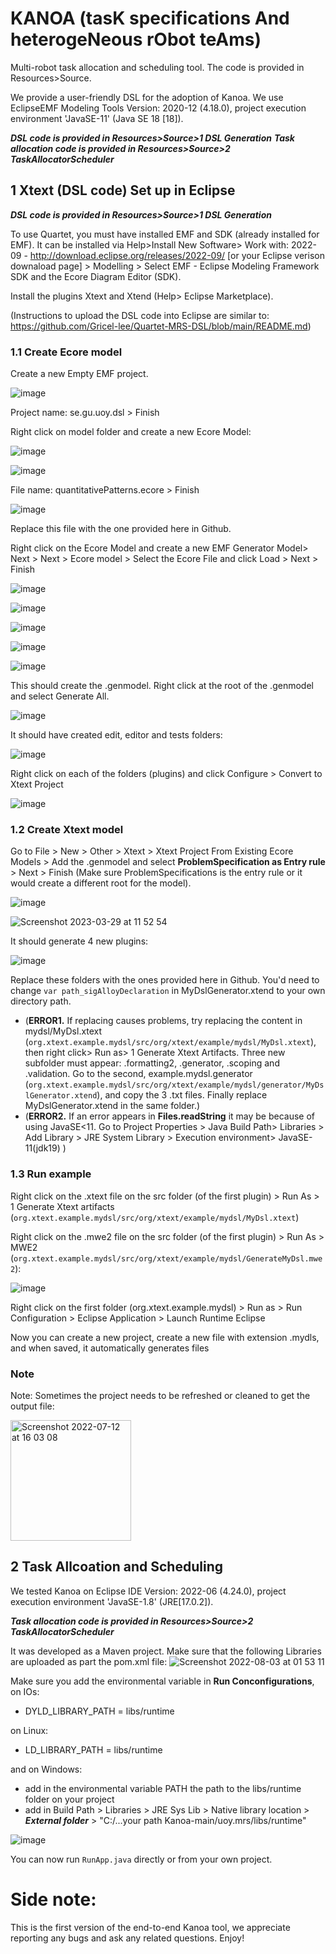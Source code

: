# KANOA (tasK specifications And heterogeNeous rObot teAms)

Multi-robot task allocation and scheduling tool. The code is provided in Resources>Source.

We provide a user-friendly DSL for the adoption of Kanoa. We use EclipseEMF Modeling Tools Version: 2020-12 (4.18.0), project execution environment 'JavaSE-11' (Java SE 18 [18]).



***DSL code is provided in Resources>Source>1 DSL Generation***
***Task allocation code is provided in Resources>Source>2 TaskAllocatorScheduler***



## 1 Xtext (DSL code) Set up in Eclipse

***DSL code is provided in Resources>Source>1 DSL Generation***

To use Quartet, you must have installed EMF and SDK (already installed for EMF). It can be installed via Help>Install New Software> Work with: 2022-09 - http://download.eclipse.org/releases/2022-09/ [or your Eclipse verison downaload page] > Modelling > Select EMF - Eclipse Modeling Framework SDK and the Ecore Diagram Editor (SDK).

Install the plugins Xtext and Xtend (Help> Eclipse Marketplace).

(Instructions to upload the DSL code into Eclipse are similar to: https://github.com/Gricel-lee/Quartet-MRS-DSL/blob/main/README.md)


### 1.1 Create Ecore model

Create a new Empty EMF project.

![image](https://user-images.githubusercontent.com/63869574/157302815-76010dfd-5cc3-4748-8a54-599e32c91b28.png)

Project name: se.gu.uoy.dsl > Finish

Right click on model folder and create a new Ecore Model:

![image](https://user-images.githubusercontent.com/63869574/157302954-64ee4b16-b2e1-4cc2-ad83-f8cd034a3cb5.png)

![image](https://user-images.githubusercontent.com/63869574/157302995-35c49c86-dd84-427c-b213-3ef4b93f1a59.png)

File name: quantitativePatterns.ecore > Finish

![image](https://user-images.githubusercontent.com/63869574/157303148-d87b5443-1f5c-48d6-a9f7-ca6b67a7c945.png)

Replace this file with the one provided here in Github.

Right click on the Ecore Model and create a new EMF Generator Model> Next > Next > Ecore model > Select the Ecore File and click Load > Next > Finish

![image](https://user-images.githubusercontent.com/63869574/157303557-c53455a1-9242-43f8-93ce-e0fbebc55e20.png)

![image](https://user-images.githubusercontent.com/63869574/157303582-9bec7d30-45da-4cf8-b034-066927108cd8.png)

![image](https://user-images.githubusercontent.com/63869574/157303629-c46f8f66-a32a-4e94-a911-956a7dfb0e36.png)

![image](https://user-images.githubusercontent.com/63869574/157303651-3ffd446b-2b8b-4c2a-9bae-269c15bfb300.png)

![image](https://user-images.githubusercontent.com/63869574/157303676-8369f471-cfd5-418e-ad95-660df05fdb02.png)

This should create the .genmodel. Right click at the root of the .genmodel and select Generate All.

![image](https://user-images.githubusercontent.com/63869574/157303738-2fc08257-0cf5-47e5-870c-a1571508725b.png)

It should have created edit, editor and tests folders:

![image](https://user-images.githubusercontent.com/63869574/157303770-a5cae357-5b30-4dd0-9d98-a9c67297117c.png)

Right click on each of the folders (plugins) and click Configure > Convert to Xtext Project

![image](https://user-images.githubusercontent.com/63869574/157303845-8cd6cb9f-80db-42c2-ad7e-1d932fd38e97.png)

### 1.2 Create Xtext model

Go to File > New > Other > Xtext > Xtext Project From Existing Ecore Models > Add the .genmodel and select **ProblemSpecification as Entry rule** > Next > Finish
(Make sure ProblemSpecifications is the entry rule or it would create a different root for the model).

![image](https://user-images.githubusercontent.com/63869574/157304022-08fef1ad-3a43-4f4f-aabd-13ee6c6224ef.png)

![Screenshot 2023-03-29 at 11 52 54](https://user-images.githubusercontent.com/63869574/228511867-6f5aa0f8-0f42-439e-bb4f-8dc8f93a7c7f.jpg)


It should generate 4 new plugins:

![image](https://user-images.githubusercontent.com/63869574/157304117-8c0b7fd3-b38c-4126-b9e8-8cc52e0ddc05.png)

Replace these folders with the ones provided here in Github. You'd need to change ```var path_sigAlloyDeclaration``` in MyDslGenerator.xtend to your own directory path.

- (**ERROR1.** If replacing causes problems, try replacing the content in mydsl/MyDsl.xtext (```org.xtext.example.mydsl/src/org/xtext/example/mydsl/MyDsl.xtext```), then right click> Run as> 1 Generate Xtext Artifacts. Three new subfolder must appear: .formatting2, .generator, .scoping and .validation. Go to the second, example.mydsl.generator (```org.xtext.example.mydsl/src/org/xtext/example/mydsl/generator/MyDslGenerator.xtend```), and copy the 3 .txt files. Finally replace MyDslGenerator.xtend in the same folder.)
- (**ERROR2.** If an error appears in **Files.readString** it may be because of using JavaSE<11. Go to Project Properties > Java Build Path> Libraries > Add Library > JRE System Library > Execution environment> JavaSE-11(jdk19) )

### 1.3 Run example

Right click on the .xtext file on the src folder (of the first plugin) > Run As > 1 Generate Xtext artifacts (```org.xtext.example.mydsl/src/org/xtext/example/mydsl/MyDsl.xtext```)

Right click on the .mwe2 file on the src folder (of the first plugin) > Run As > MWE2 (```org.xtext.example.mydsl/src/org/xtext/example/mydsl/GenerateMyDsl.mwe2```):

![image](https://user-images.githubusercontent.com/63869574/228543118-6880cc02-5a48-4547-8277-79f3015264fd.jpeg)

Right click on the first folder (org.xtext.example.mydsl) > Run as > Run Configuration > Eclipse Application > Launch Runtime Eclipse

Now you can create a new project, create a new file with extension .mydls, and when saved, it automatically generates files

### Note
Note: Sometimes the project needs to be refreshed or cleaned to get the output file:

<img width="193" alt="Screenshot 2022-07-12 at 16 03 08" src="https://user-images.githubusercontent.com/63869574/178522451-ca18c2bb-c6de-42a7-b5d7-f6b3de2bf7a7.png">





## 2 Task Allcoation and Scheduling
We tested Kanoa on Eclipse IDE Version: 2022-06 (4.24.0), project execution environment 'JavaSE-1.8' (JRE[17.0.2]).


***Task allocation code is provided in Resources>Source>2 TaskAllocatorScheduler***

It was developed as a Maven project. Make sure that the following Libraries are uploaded as part the pom.xml file:
![Screenshot 2022-08-03 at 01 53 11](https://user-images.githubusercontent.com/63869574/182501198-00b894b8-d11c-48a2-91cf-33b5a827c4e7.png)

Make sure you add the environmental variable in __Run Conconfigurations__, on IOs:
- DYLD_LIBRARY_PATH = libs/runtime

on Linux:
- LD_LIBRARY_PATH = libs/runtime

and on Windows:
- add in the environmental variable PATH the path to the libs/runtime folder on your project
- add in Build Path > Libraries > JRE Sys Lib > Native library location > ***External folder*** > "C:/...your path Kanoa-main/uoy.mrs/libs/runtime"

![image](https://user-images.githubusercontent.com/63869574/196206022-52ea3e08-5843-469d-9582-095b53421aaf.png)


You can now run ```RunApp.java``` directly or from your own project.



# Side note:
This is the first version of the end-to-end Kanoa tool, we appreciate reporting any bugs and ask any related questions.
Enjoy!
